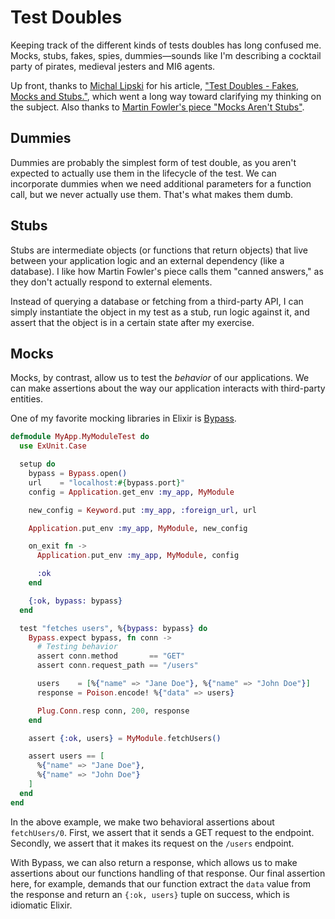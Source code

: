 # Test Doubles

Keeping track of the different kinds of tests doubles has long confused me. Mocks, stubs, fakes, spies, dummies—sounds like I'm describing a cocktail party of pirates, medieval jesters and MI6 agents.

Up front, thanks to [Michal Lipski](https://twitter.com/milipski) for his article, ["Test Doubles - Fakes, Mocks and Stubs."](https://dev.to/milipski/test-doubles---fakes-mocks-and-stubs), which went a long way toward clarifying my thinking on the subject. Also thanks to [Martin Fowler's piece "Mocks Aren't Stubs"](https://martinfowler.com/articles/mocksArentStubs.html).

## Dummies
Dummies are probably the simplest form of test double, as you aren't expected to actually use them in the lifecycle of the test. We can incorporate dummies when we need additional parameters for a function call, but we never actually use them. That's what makes them dumb.

## Stubs
Stubs are intermediate objects (or functions that return objects) that live between your application logic and an external dependency (like a database). I like how Martin Fowler's piece calls them "canned answers," as they don't actually respond to external elements.

Instead of querying a database or fetching from a third-party API, I can simply instantiate the object in my test as a stub, run logic against it, and assert that the object is in a certain state after my exercise.

## Mocks
Mocks, by contrast, allow us to test the _behavior_ of our applications. We can make assertions about the way our application interacts with third-party entities.

One of my favorite mocking libraries in Elixir is [Bypass](https://github.com/PSPDFKit-labs/bypass).

```elixir
defmodule MyApp.MyModuleTest do
  use ExUnit.Case

  setup do
    bypass = Bypass.open()
    url    = "localhost:#{bypass.port}"
    config = Application.get_env :my_app, MyModule

    new_config = Keyword.put :my_app, :foreign_url, url

    Application.put_env :my_app, MyModule, new_config

    on_exit fn ->
      Application.put_env :my_app, MyModule, config

      :ok
    end

    {:ok, bypass: bypass}
  end

  test "fetches users", %{bypass: bypass} do
    Bypass.expect bypass, fn conn ->
      # Testing behavior
      assert conn.method       == "GET"
      assert conn.request_path == "/users"

      users    = [%{"name" => "Jane Doe"}, %{"name" => "John Doe"}]
      response = Poison.encode! %{"data" => users}

      Plug.Conn.resp conn, 200, response
    end

    assert {:ok, users} = MyModule.fetchUsers()

    assert users == [
      %{"name" => "Jane Doe"},
      %{"name" => "John Doe"}
    ]
  end
end
```

In the above example, we make two behavioral assertions about `fetchUsers/0`. First, we assert that it sends a GET request to the endpoint. Secondly, we assert that it makes its request on the `/users` endpoint.

With Bypass, we can also return a response, which allows us to make assertions about our functions handling of that response. Our final assertion here, for example, demands that our function extract the `data` value from the response and return an `{:ok, users}` tuple on success, which is idiomatic Elixir.
